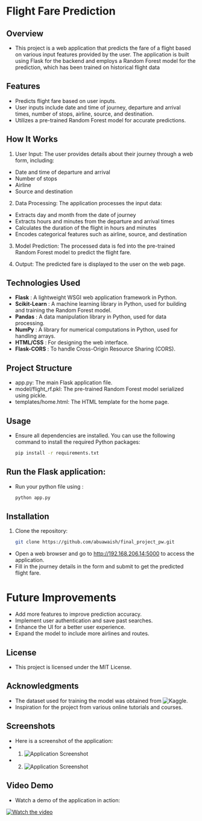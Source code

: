 # **Flight Fare Prediction**

## **Overview**
- This project is a web application that predicts the fare of a flight based on various input features provided by the user. The application is built using Flask for the backend and employs a Random Forest model for the prediction, which has been trained on historical flight data

## **Features**
- Predicts flight fare based on user inputs.
- User inputs include date and time of journey, departure and arrival times, number of stops, airline, source, and destination.
- Utilizes a pre-trained Random Forest model for accurate predictions.

## **How It Works**
1. User Input: The user provides details about their journey through a web form, including:

- Date and time of departure and arrival
- Number of stops
- Airline
- Source and destination
2. Data Processing: The application processes the input data:

- Extracts day and month from the date of journey
- Extracts hours and minutes from the departure and arrival times
- Calculates the duration of the flight in hours and minutes
- Encodes categorical features such as airline, source, and destination
3. Model Prediction: The processed data is fed into the pre-trained Random Forest model to predict the flight fare.

4. Output: The predicted fare is displayed to the user on the web page.

## **Technologies Used**

- **Flask** : A lightweight WSGI web application framework in Python.
- **Scikit-Learn** : A machine learning library in Python, used for building and training the Random Forest model.
- **Pandas** : A data manipulation library in Python, used for data processing.
- **NumPy** : A library for numerical computations in Python, used for handling arrays.
- **HTML/CSS** : For designing the web interface.
- **Flask-CORS** : To handle Cross-Origin Resource Sharing (CORS).

## **Project Structure**
- app.py: The main Flask application file.
- model/flight_rf.pkl: The pre-trained Random Forest model serialized using pickle.
- templates/home.html: The HTML template for the home page.

## **Usage**
- Ensure all dependencies are installed. You can use the following command to install the required Python packages: 

    ```bash
    pip install -r requirements.txt


## **Run the Flask application:**
- Run your python file using :
    ```bash  
    python app.py
    
## **Installation**

1. Clone the repository:
   ```bash
   git clone https://github.com/abuawaish/final_project_pw.git

- Open a web browser and go to http://192.168.206.14:5000 to access the application.
- Fill in the journey details in the form and submit to get the predicted flight fare.

# **Future Improvements**

- Add more features to improve prediction accuracy.
- Implement user authentication and save past searches.
- Enhance the UI for a better user experience.
- Expand the model to include more airlines and routes.

## **License**

- This project is licensed under the MIT License.

## **Acknowledgments**

- The dataset used for training the model was obtained from 
![Kaggle](https://www.kaggle.com/datasets/nikhilmittal/flight-fare-prediction-mh).
- Inspiration for the project from various online tutorials and courses.

## **Screenshots**

- Here is a screenshot of the application:
- 1. ![Application Screenshot](https://drive.google.com/file/d/1fhoBl2it7Udt7o7YcgjLO5Akiar1_0i7/view?usp=sharing)
- 2. ![Application Screenshot](https://drive.google.com/file/d/1D5Z87WS_rlTD9RitH3HhnZtQ_YBZeLJk/view?usp=sharing)

## **Video Demo**

- Watch a demo of the application in action:

[![Watch the video](https://data.textstudio.com/output/sample/animated/1/3/0/5/demonstration-3-15031.gif)](https://drive.google.com/file/d/1AKgPkT8s3Mrb75x8QQN7mFf3t8_-G9ln/view?usp=sharing)



